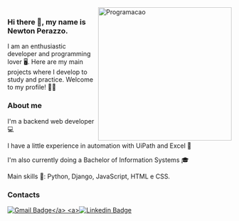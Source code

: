 <img src="https://lh3.googleusercontent.com/proxy/GnHUg8zcD8RF-I-bOAD5iLcH2aEhTBJQiKxGCvUwBXYzmLj91aAlSOX60znD7u2q95ghalmK0Pkfb9i5Y-1meJR6FqqvAcRinzk" min-width="300px" max-width="300px" width="300px" align="right" alt="Programacao">

### Hi there 👋, my name is Newton Perazzo.
<p>I am an enthusiastic developer and programming lover 🖥️. Here are my main projects where I develop to study and practice. Welcome to my profile! ✌🏻</>

### About me
<p>I'm a backend web developer 💻</p>
<p>I have a little experience in automation with UiPath and Excel 🏧</p>
<p>I'm also currently doing a Bachelor of Information Systems 🎓</p>

Main skills 🐍: Python, Django, JavaScript, HTML e CSS.

### Contacts
<a href="mailto:perazzoneto99@hotmail.com">![Gmail Badge](https://img.shields.io/badge/-GMAIL-red?style=for-the-badge&logo=Gmail&logoColor=white&link=mailto:perazzoneto99@hotmail.com")</a>
<a>[![Linkedin Badge](https://img.shields.io/badge/-LinkedIn-blue?style=flat-square&logo=Linkedin&logoColor=white&link=https://www.linkedin.com/in/newton-perazzo/)](https://www.linkedin.com/in/newton-perazzo/)</a>
